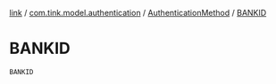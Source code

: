 [link](../../index.md) / [com.tink.model.authentication](../index.md) / [AuthenticationMethod](index.md) / [BANKID](./-b-a-n-k-i-d.md)

# BANKID

`BANKID`
